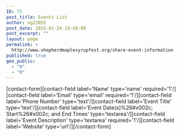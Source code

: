 ```yaml
---
ID: 72
post_title: Events List
author: ng23055
post_date: 2015-01-24 19:50:09
post_excerpt: ""
layout: page
permalink: >
  http://www.shepherdmaplesyrupfest.org/share-event-information
published: true
geo_public:
  - "0"
  - "0"
---
```

[contact-form][contact-field label='Name' type='name' required='1'/][contact-field label='Email' type='email' required='1'/][contact-field label='Phone Number' type='text'/][contact-field label='Event Title' type='text'/][contact-field label='Event Date(s)%26#x002c; Start%26#x002c; and End Times' type='textarea'/][contact-field label='Event Description' type='textarea' required='1'/][contact-field label='Website' type='url'/][/contact-form]